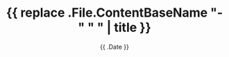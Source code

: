 ---
date: '{{ .Date }}'
draft: true
title: '{{ replace .File.ContentBaseName "-" " " | title }}'
tags:
  - "housekeeping"
---